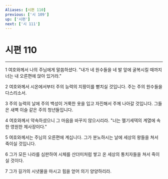 ```yaml
---
Aliases: [시편 110]
previous: ['시 109']
up: ['시편']
next: ['시 111']
---
```

# 시편 110

***


1 여호와께서 나의 주님에게 말씀하셨다. "내가 네 원수들을 네 발 앞에 굴복시킬 때까지 너는 내 오른편에 앉아 있거라." 

2 여호와께서 시온에서부터 주의 능력의 지팡이를 뻗치실 것입니다. 주는 주의 원수들을 다스리소서. 

3 주의 능력의 날에 주의 백성이 거룩한 옷을 입고 자진해서 주께 나아갈 것입니다. 그들은 새벽 이슬 같은 주의 청년들입니다. 

4 여호와께서 약속하셨으니 그 마음을 바꾸지 않으시리라. "너는 멜기세덱의 계열에 속한 영원한 제사장이다." 

5 여호와께서는 주님의 오른편에 계십니다. 그가 분노하시는 날에 세상의 왕들을 쳐서 죽이실 것입니다. 

6 그가 모든 나라를 심판하여 시체를 산더미처럼 쌓고 온 세상의 통치자들을 쳐서 죽이실 것이다. 

7 그가 길가의 시냇물을 마시고 힘을 얻어 의기 양양하리라.
